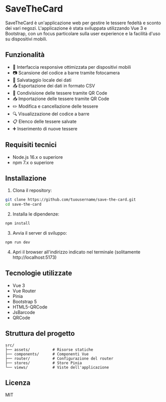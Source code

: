 # SaveTheCard

SaveTheCard è un'applicazione web per gestire le tessere fedeltà e sconto dei vari negozi. L'applicazione è stata sviluppata utilizzando Vue 3 e Bootstrap, con un focus particolare sulla user experience e la facilità d'uso su dispositivi mobili.

## Funzionalità

- 📱 Interfaccia responsive ottimizzata per dispositivi mobili
- 📷 Scansione del codice a barre tramite fotocamera
- 💾 Salvataggio locale dei dati
- 📤 Esportazione dei dati in formato CSV
- 🔄 Condivisione delle tessere tramite QR Code
- 📥 Importazione delle tessere tramite QR Code
- ✏️ Modifica e cancellazione delle tessere
- 🔍 Visualizzazione del codice a barre
- 📋 Elenco delle tessere salvate
- ➕ Inserimento di nuove tessere

## Requisiti tecnici

- Node.js 16.x o superiore
- npm 7.x o superiore

## Installazione

1. Clona il repository:
```bash
git clone https://github.com/tuousername/save-the-card.git
cd save-the-card
```

2. Installa le dipendenze:
```bash
npm install
```

3. Avvia il server di sviluppo:
```bash
npm run dev
```

4. Apri il browser all'indirizzo indicato nel terminale (solitamente http://localhost:5173)

## Tecnologie utilizzate

- Vue 3
- Vue Router
- Pinia
- Bootstrap 5
- HTML5-QRCode
- JsBarcode
- QRCode

## Struttura del progetto

```
src/
├── assets/          # Risorse statiche
├── components/      # Componenti Vue
├── router/          # Configurazione del router
├── stores/          # Store Pinia
└── views/           # Viste dell'applicazione
```

## Licenza

MIT

